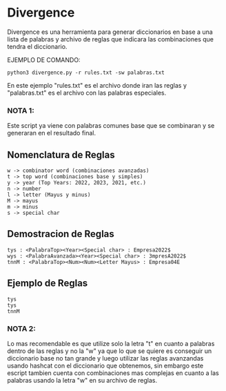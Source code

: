 # Divergence

Divergence es una herramienta para generar diccionarios en base a una lista de palabras y archivo de reglas que indicara las combinaciones que tendra el diccionario.

EJEMPLO DE COMANDO:
```
python3 divergence.py -r rules.txt -sw palabras.txt
```
En este ejemplo "rules.txt" es el archivo donde iran las reglas
y "palabras.txt" es el archivo con las palabras especiales.
### NOTA 1: 
Este script ya viene con palabras comunes base que se combinaran y se generaran en el resultado final.

## Nomenclatura de Reglas
```
w -> combinator word (combinaciones avanzadas)
t -> top word (combinaciones base y simples)
y -> year (Top Years: 2022, 2023, 2021, etc.)
n -> number
l -> letter (Mayus y minus)
M -> mayus
m -> minus
s -> special char
```

## Demostracion de Reglas

```
tys : <PalabraTop><Year><Special char> : Empresa2022$
wys : <PalabraAvanzada><Year><Special char> : 3mpresA2022$
tnnM : <PalabraTop><Num><Num><Letter Mayus> : Empresa04E
```
## Ejemplo de Reglas
```
tys 
tys
tnnM
```

### NOTA 2: 
Lo mas recomendable es que utilize solo la letra "t" en cuanto a palabras dentro de las reglas y no la "w" ya que lo que se quiere es
conseguir un diccionario base no tan grande y luego utilizar las reglas avanzandas usando hashcat con el diccionario que obtenemos,
sin embargo este escript tambien cuenta con combinaciones mas complejas en cuanto a las palabras usando la letra "w" en su archivo 
de reglas.

